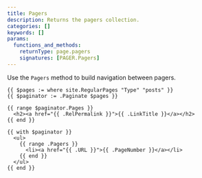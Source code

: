 ```yaml
---
title: Pagers
description: Returns the pagers collection.
categories: []
keywords: []
params:
  functions_and_methods:
    returnType: page.pagers
    signatures: [PAGER.Pagers]
---
```


Use the `Pagers` method to build navigation between pagers.

```go-html-template
{{ $pages := where site.RegularPages "Type" "posts" }}
{{ $paginator := .Paginate $pages }}

{{ range $paginator.Pages }}
  <h2><a href="{{ .RelPermalink }}">{{ .LinkTitle }}</a></h2>
{{ end }}

{{ with $paginator }}
  <ul>
    {{ range .Pagers }}
      <li><a href="{{ .URL }}">{{ .PageNumber }}</a></li>
    {{ end }}
  </ul>
{{ end }}
```
